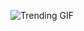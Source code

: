 ![Trending GIF](https://media1.giphy.com/media/v1.Y2lkPThiYjIxNzcyeHFsYnV3YmhvM3plZ2R2YjlmdTdrZWh2ZHJkNXRsY3VuMXAyMjk4MyZlcD12MV9naWZzX3NlYXJjaCZjdD1n/xUPGcEliCc7bETyfO8/giphy.gif)
